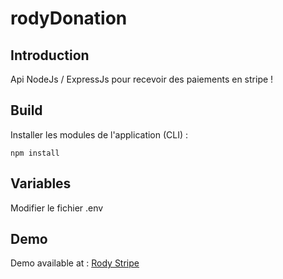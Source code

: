 # rodyDonation

## Introduction
Api NodeJs / ExpressJs pour recevoir des paiements en stripe ! 

## Build
Installer les modules de l'application (CLI) :

    npm install

## Variables 
Modifier le fichier .env

## Demo
Demo available at : [Rody Stripe](https://stripe.rody.network)
